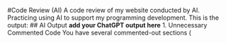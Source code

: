 #Code Review (AI)
 A code review of my website conducted by AI. Practicing using AI to support my programming development. This is the output:
## AI Output
        **add your ChatGPT output here**
        1. Unnecessary Commented Code
You have several commented-out sections (<style>, <nav>, <img>, etc.). If they're no longer needed, consider removing them to clean up the code.

2. HTML Syntax Issues
There is a stray </tsp> tag inside the commented-out <nav>. Since <tsp> is not a valid HTML tag, you should remove it.

The <p> tag inside <section class="moreinfo"> is incorrectly closed after the section ends:

html
Copy
Edit
</section>
</p> <!-- This closing tag shouldn't be here -->
Fix: Move </p> inside the <section> or remove it.

3. Improve Accessibility (a11y)
The nav menu should have a role="navigation" attribute for better screen reader support:

html
Copy
Edit
<nav role="navigation">
Use semantic <header> and <footer> instead of <div class="header">. Example:

html
Copy
Edit
<header class="header">
The <h1> should be the main page heading, and you should avoid skipping heading levels.

4. Add alt Attributes to All Images
Your main logo <img> has an alt attribute, but images inside sections like:

html
Copy
Edit
<img src="images/autisk_img1.jpg" alt="Autisk Building">
Consider making these alt texts more descriptive for accessibility.

5. Improve Readability
Use consistent indentation (2 or 4 spaces per level).

The <aside> is currently placed inside <main>, which isn't best practice. Move it outside <main>:

html
Copy
Edit
<aside>...</aside> 
<footer>...</footer> 
6. Use a More Descriptive <title>
The <title> is "Autisk", which could be expanded for better SEO:

html
Copy
Edit
<title>Autisk - Support for Families with Additional Needs</title>
7. Use rel="noopener noreferrer" in External Links
For security and performance, modify external links like this:

html
Copy
Edit
<a href="https://signpostforcarers.org.uk/" target="_blank" rel="noopener noreferrer">

 ## Actions
        
         . Unnecessary Commented Code
         . HTML Syntax Issues
         . Improve Accessibility (a11y)
         . Add alt Attributes to All Images
         . Improve Readability
         . Use a More Descriptive <title>
         . Use rel="noopener noreferrer" in External Links






